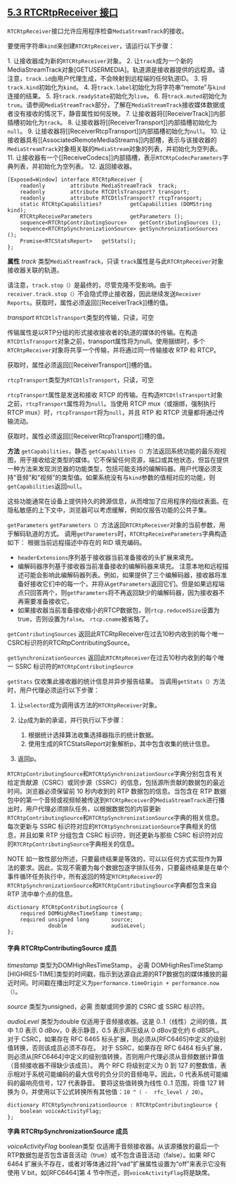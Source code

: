 ## [5.3 RTCRtpReceiver 接口](http://w3c.github.io/webrtc-pc/#rtcrtpreceiver-interface)

`RTCRtpReceiver`接口允许应用程序检查`MediaStreamTrack`的接收。

要使用字符串`kind`来创建`RTCRtpReceiver`，请运行以下步骤：

1. 让接收器成为新的`RTCRtpReceiver`对象。
2. 让`track`成为一个新的MediaStreamTrack对象[GETUSERMEDIA]。轨道源是接收器提供的远程源。请注意，`track.id`由用户代理生成，不会映射到远程端的任何轨道ID。
3. 将`track.kind`初始化为`kind`。
4. 将`track.label`初始化为将字符串“remote”与`kind`连接的结果。
5. 将`track.readyState`初始化为`live`。
6. 将`track.muted`初始化为`true`。请参阅`MediaStreamTrack`部分，了解在`MediaStreamTrack`接收媒体数据或者没有接收的情况下，静音属性如何反映。
7. 让接收器将[[ReceiverTrack]]内部插槽初始化为`track`。
8. 让接收器将[[ReceiverTransport]]内部插槽初始化为`null`。
9. 让接收器将[[ReceiverRtcpTransport]]内部插槽初始化为`null`。
10. 让接收器具有[[AssociatedRemoteMediaStreams]]内部槽，表示与该接收器的`MediaStreamTrack`对象相关联的`MediaStream`对象的列表，并初始化为空列表。
11. 让接收器有一个[[ReceiveCodecs]]内部插槽，表示`RTCRtpCodecParameters`字典列表，并初始化为空列表。
12. 返回接收器。

```
[Exposed=Window] interface RTCRtpReceiver {
    readonly        attribute MediaStreamTrack  track;
    readonly        attribute RTCDtlsTransport? transport;
    readonly        attribute RTCDtlsTransport? rtcpTransport;
    static RTCRtpCapabilities?         getCapabilities (DOMString kind);
    RTCRtpReceiveParameters            getParameters ();
    sequence<RTCRtpContributingSource>    getContributingSources ();
    sequence<RTCRtpSynchronizationSource> getSynchronizationSources ();
    Promise<RTCStatsReport>   getStats();
};
```

**属性**
*track* 类型`MediaStreamTrack`，只读
`track`属性是与此`RTCRtpReceiver`对象接收器关联的轨道。

请注意，`track.stop（）`是最终的，尽管克隆不受影响。由于`receiver.track.stop（）`不会隐式停止接收器，因此继续发送`Receiver Reports`。获取时，属性必须返回[[ReceiverTrack]]槽的值。

*transport* `RTCDtlsTransport`类型的传输，只读，可空

传输属性是以RTP分组的形式接收接收者的轨道的媒体的传输。在构造`RTCDtlsTransport`对象之前，transport属性将为null。使用捆绑时，多个`RTCRtpReceiver`对象将共享一个传输，并将通过同一传输接收 RTP 和 RTCP。

获取时，属性必须返回[[ReceiverTransport]]槽的值。

`rtcpTransport`类型为`RTCDtlsTransport`，只读，可空

`rtcpTransport`属性是发送和接收 RTCP 的传输。在构造`RTCDtlsTransport`对象之前，`rtcpTransport`属性将为`null`。当使用 RTCP mux（或捆绑，强制执行 RTCP mux）时，`rtcpTransport`将为`null`，并且 RTP 和 RTCP 流量都将通过传输流动。

获取时，属性必须返回[[ReceiverRtcpTransport]]槽的值。

**方法**
`getCapabilities`，静态
`getCapabilities（）`方法返回系统功能的最乐观视图，用于接收给定类型的媒体。它不保留任何资源，端口或其他状态，但旨在提供一种方法来发现浏览器的功能类型，包括可能支持的编解码器。用户代理必须支持“音频”和“视频”的类型值。如果系统没有与`kind`参数的值相对应的功能，则`getCapabilities`返回`null`。

这些功能通常在设备上提供持久的跨源信息，从而增加了应用程序的指纹表面。在隐私敏感的上下文中，浏览器可以考虑缓解，例如仅报告功能的公共子集。

`getParameters`
`getParameters（）`方法返回`RTCRtpReceiver`对象的当前参数，用于解码轨道的方式。
调用`getParameters`时，`RTCRtpReceiveParameters`字典构造如下：
根据当前远程描述中存在的 RID 填充编码。

*  `headerExtensions`序列基于接收器当前准备接收的头扩展来填充。
*  编解码器序列基于接收器当前准备接收的编解码器来填充。
   注意本地和远程描述可能会影响此编解码器列表。例如，如果提供了三个编解码器，接收器将准备好接收它们中的每一个，并将从`getParameters`返回它们。但是如果远程端点只回答两个，则`getParameters`将不再返回缺少的编解码器，因为接收器不再需要准备接收它。
*  如果接收器当前准备接收缩小的RTCP数据包，则`rtcp.reducedSize`设置为true，否则设置为`false`。 `rtcp.cname`被省略了。

`getContributingSources`
返回此RTCRtpReceiver在过去10秒内收到的每个唯一CSRC标识符的RTCRtpContributingSource。

`getSynchronizationSources`
返回此`RTCRtpReceiver`在过去10秒内收到的每个唯一 SSRC 标识符的`RTCRtpContributingSource`

`getStats`
仅收集此接收器的统计信息并异步报告结果。
当调用`getStats（）`方法时，用户代理必须运行以下步骤：

1. 让`selector`成为调用该方法的`RTCRtpReceiver`对象。

2. 让`p`成为新的承诺，并行执行以下步骤：
	1.  根据统计选择算法收集选择器指示的统计数据。
	2.  使用生成的RTCStatsReport对象解析p，其中包含收集的统计信息。
3. 返回p。

`RTCRtpContributingSource`和`RTCRtpSynchronizationSource`字典分别包含有关给定贡献源（CSRC）或同步源（SSRC）的信息，包括源所贡献的数据包的最近时间。浏览器必须保留前 10 秒内收到的 RTP 数据包的信息。当包含在 RTP 数据包中的第一个音频或视频帧被传送到`RTCRtpReceiver`的`MediaStreamTrack`进行播出时，用户代理必须排队任务，以根据数据包的内容更新`RTCRtpContributingSource`和`RTCRtpSynchronizationSource`字典的相关信息。每次更新与 SSRC 标识符对应的`RTCRtpSynchronizationSource`字典相关的信息，并且如果 RTP 分组包含 CSRC 标识符，则还更新与那些 CSRC 标识符对应的`RTCRtpContributingSource`字典相关的信息。

NOTE
如一致性部分所述，只要最终结果是等效的，可以以任何方式实现作为算法的要求。因此，实现不需要为每个数据包逐字排队任务，只要最终结果是在单个事件循环任务执行中，所有返回的特定`RTCRtpReceiver`的`RTCRtpSynchronizationSource`和`RTCRtpContributingSource`字典都包含来自 RTP 流中单个点的信息。

```
dictionary RTCRtpContributingSource {
    required DOMHighResTimeStamp timestamp;
    required unsigned long       source;
             double              audioLevel;
};
```

#### 字典 RTCRtpContributingSource 成员

*timestamp* 类型为DOMHighResTimeStamp， 必需
DOMHighResTimeStamp [HIGHRES-TIME]类型的时间戳，指示到达源自此源的RTP数据包的媒体播放的最近时间。时间戳在播出时定义为`performance.timeOrigin + performance.now（）`。

*source* 类型为unsigned，必需
贡献或同步源的 CSRC 或 SSRC 标识符。

*audioLevel* 类型为double
仅适用于音频接收器。这是 0..1（线性）之间的值，其中 1.0 表示 0 dBov，0 表示静音，0.5 表示声压级从 0 dBov变化约 6 dBSPL。
对于 CSRC，如果存在 RFC 6465 标头扩展，则必须从[RFC6465]中定义的级别值转换，否则该成员必须不存在。
对于 SSRC，如果存在 RFC 6464 标头扩展，则必须从[RFC6464]中定义的级别值转换，否则用户代理必须从音频数据计算值（音频接收器不得缺少该成员）。
两个 RFC 将级别定义为 0 到 127 的整数值，表示相对于系统可能编码的最大信号的负分贝的音频电平。因此，0 代表系统可能编码的最响亮信号，127 代表静音。
要将这些值转换为线性 0..1 范围，将值 127 转换为 0，并使用以下公式转换所有其他值：`10 ^（ -  rfc_level / 20）`。

```
dictionary RTCRtpSynchronizationSource : RTCRtpContributingSource {
    boolean voiceActivityFlag;
};
```

**字典 RTCRtpSynchronizationSource 成员**

*voiceActivityFlag* boolean类型
仅适用于音频接收器。从该源播放的最后一个RTP数据包是否包含语音活动（true）或不包含语音活动（false）。如果 RFC 6464 扩展头不存在，或者对等体通过将“vad”扩展属性设置为“off”来表示它没有使用 V bit，如[RFC6464]第 4 节中所述，则`voiceActivityFlag`将是缺席。
